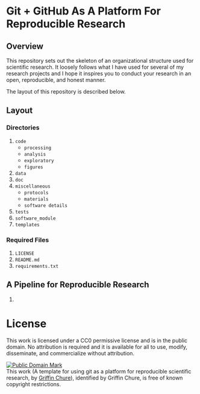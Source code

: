 # Git + GitHub As A Platform For Reproducible Research 
## Overview
This repository sets out the skeleton of an organizational structure used for scientific research. It loosely follows what I have used for several of my research projects and I hope it inspires you to conduct your research in an open, reproducible, and honest manner.

The layout of this repository is described below.

## Layout

### Directories
1. `code`
    + `processing`
    + `analysis`
    + `exploratory`
    + `figures`
2. `data`
3. `doc` 
4. `miscellaneous`
    + `protocols`
    + `materials`
    + `software details`
5. `tests`
6. `software_module`
7. `templates`


### Required Files
1. `LICENSE`
2. `README.md`
3. `requirements.txt`

## A Pipeline for Reproducible Research 
1. 

# License
This work is licensed under a CC0 permissive license and is in the public domain. No attribution is required and it is available for all to use, modify, disseminate, and commercialize without attribution. 

<p xmlns:dct="http://purl.org/dc/terms/">
<a rel="license" href="http://creativecommons.org/publicdomain/mark/1.0/">
<img src="http://i.creativecommons.org/p/mark/1.0/88x31.png"
     style="border-style: none;" alt="Public Domain Mark" />
</a>
<br />
This work (<span property="dct:title">A template for using git as a platform for reproducible scientific research</span>, by <a href="github.com/gchure/reproducible_research" rel="dct:creator"><span property="dct:title">Griffin Chure</span></a>), identified by <span resource="[_:publisher]" rel="dct:publisher"><span property="dct:title">Griffin Chure</span></span>, is free of known copyright restrictions.
</p>